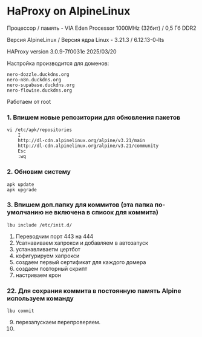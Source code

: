 # HaProxy on AlpineLinux

Процессор / память - VIA Eden Processor 1000MHz (32бит) / 0,5 Гб DDR2

Версия AlpineLinux / Версия ядра Linux - 3.21.3 / 6.12.13-0-lts

HAProxy version 3.0.9-7f0031e 2025/03/20

Настройка производится для доменов:
```
nero-dozzle.duckdns.org
nero-n8n.duckdns.org
nero-supabase.duckdns.org
nero-flowise.duckdns.org
```

Работаем от root

### 1. Впишем новые репозитории для обновления пакетов
```
vi /etc/apk/repositories
	I
	http://dl-cdn.alpinelinux.org/alpine/v3.21/main
	http://dl-cdn.alpinelinux.org/alpine/v3.21/community
	Esc
	:wq
 ```

### 2. Обновим систему
```
apk update
apk upgrade
```

### 3. Впишем доп.папку для коммитов (эта папка по-умолчанию не включена в список для коммита)
```
lbu include /etc/init.d/
```


1. Переводчим порт 443 на 444
2. Усатнавиваем хапрокси и добавляем в автозапуск
3. устанавливаетм цертбот
4. кофигурируем хапрокси
5. создаем первый сертификат для каждого домера
6. создаем повторный скрипт
7. настриваем крон

### 22. Для сохрания коммита в постоянную память Alpine используем команду
```
lbu commit
```

9. перезапускаем перепроверяем.
10. 
